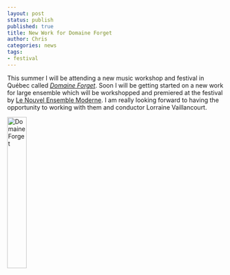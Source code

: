```yaml
---
layout: post
status: publish
published: true
title: New Work for Domaine Forget
author: Chris
categories: news
tags:
- festival
---
```

This summer I will be attending a new music workshop and festival in Québec called [*Domaine Forget*](http://www.domaineforget.com). Soon I will be getting started on a new work for large ensemble which will be workshopped and premiered at the festival by [Le Nouvel Ensemble Moderne](http://www.lenem.ca). I am really looking forward to having the opportunity to working with them and conductor Lorraine Vaillancourt.

<div class="text-center">
  <img src="{{site.baseurl}}/assets/img/domaine-forget-logo.svg" alt="Domaine Forget" width="30%" height="30%" border="" align="" />
</div>
